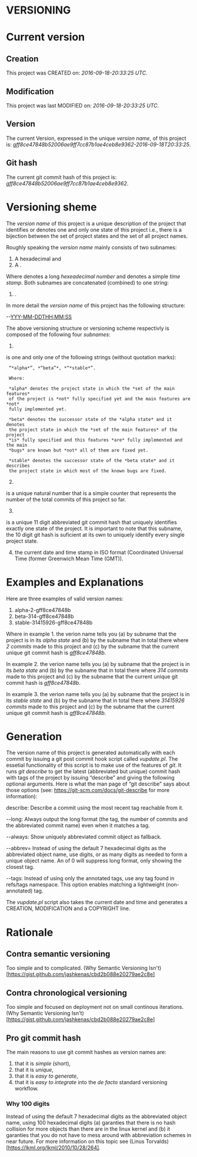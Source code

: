 <!--
   NAME - The NAME of this project is:
ethos

  FILE - The FILENAME of the current file is:
/VERSION.md

  CREATION - This project was CREATED on:
2017-01-28-16:15:00 UTC

  MODIFICATION - This project was last MODIFIED on:
2017-01-28-16:15:00 UTC

  VERSION - The current VERSION of this project is:
<git-commit-hash>-2017-01-28-16:15:00 UTC

  CREATOR(S) - This project was CREATED by:
Michael Czechowski, Martin Maga

  CONTACT - You can CONTACT the creator(s) or developer(s) of this project at:
E-Mail: mail@martinmaga.de

  COPYRIGHT - The COPYRIGHT holder of this project is:
COPYRIGHT (c) 2016 Martin Maga

  LICENSE - This project ist LICENSED under the following license:
Martin Maga 2016 CC BY-SA 4.0 https://creativecommons.org

  SUBFILE – This is a SUBFILE! For more INFORMATION on this project go to:
/README.md
-->

VERSIONING
=========

# Current version
## Creation
This project was CREATED on:
*2016-09-18-20:33:25 UTC*.

## Modification
This project was last MODIFIED on:
*2016-09-18-20:33:25 UTC*.

## Version
The current Version, expressed in the unique *version name*, of this project is:
*gff8ce47848b52006ae9ff7cc87b1ae4ceb8e9362-2016-09-18T20:33:25*.

## Git hash
The current git commit hash of this project is:
*gff8ce47848b52006ae9ff7cc87b1ae4ceb8e9362*.

# Versioning sheme
The *version name* of this project is a unique description of the project that
identifies or denotes one and only one state of this project i.e., there is a
bijection between the set of project states and the set of all project names.

Roughly speaking the *version name* mainly consists of two subnames:

  1. A hexadecimal <NUMBER> and  
  2. A <TIMESTAMP>.  

Where <NUMBER> denotes a long *hexeadecimal number* and
<TIMESTAMP> denotes a simple *time stamp*.
Both subnames are concatenated (combined) to one string:

  1. <NUMBER><TIMESTAMP>.

In more detail the *version name* of this project has the following structure:

  <TAG>-<CURRENT COMMIT NUMBER>-<CURRENT COMMIT HASH><YYY-MM-DDTHH:MM:SS>

The above versioning structure or versioning scheme respectivly is composed of
the following four *subnames*:

  1. <TAG>
  is one and only one of the following strings (without quotation marks):

     “*alpha*”, *“beta”*, *“*stable*”.

     Where:

     *alpha* denotes the project state in which the *set of the main features*
     of the project is *not* fully specified yet and the main features are *not*
     fully implemented yet.

     *beta* denotes the successor state of the *alpha state* and it denotes
     the project state in which the *set of the main features* of the project
     *is* fully specified and this features *are* fully implemented and the main
     *bugs* are known but *not* all of them are fixed yet.

     *stable* denotes the successor state of the *beta state* and it describes
     the project state in which most of the known bugs are fixed.

  2. <CURRENT GIT COMMIT NUMBER>
  is a unique natural number that is a simple counter that represents the number
  of the total commits of this project so far.

  3. <CURRENT UNIQUE GIT COMMIT HASH>
  is a unique 11 digit abbreviated git commit hash that uniquely identifies
  exactly one state of the project.
  It is important to note that this subname, the 10 digit git hash is suficient
  at its own to uniquely identify every single project state.

  4. the current date and time stamp in ISO format (Coordinated
    Universal Time (former Greenwich Mean Time (GMT)).

# Examples and Explanations
Here are three examples of valid version names:

  1. alpha-2-gff8ce47848b
  2. beta-314-gff8ce47848b
  3. stable-31415926-gff8ce47848b

Where in example 1. the verion name tells you (a) by <TAG> subname that the
project is in its *alpha state* and (b) by the <CURRENT GIT COMMIT NUMBER>
subname that in total there where *2 commits* made to this project and (c) by
the <CURRENT UNIQUE GIT COMMIT HASH> subname that the current unique git commit
hash is *gff8ce47848b*.

In example 2. the verion name tells you (a) by <TAG> subname that the
project is in its *beta state* and (b) by the <CURRENT GIT COMMIT NUMBER>
subname that in total there where *314 commits* made to this project and (c) by
the <CURRENT UNIQUE GIT COMMIT HASH> subname that the current unique git commit
hash is *gff8ce47848b*.

In example 3. the verion name tells you (a) by <TAG> subname that the
project is in its *stable state* and (b) by the <CURRENT GIT COMMIT NUMBER>
subname that in total there where *31415926 commits* made to this project and
(c) by the <CURRENT UNIQUE GIT COMMIT HASH> subname that the current unique git
commit hash is *gff8ce47848b*.

# Generation
The version name of this project is generated automatically with each commit by
issuing a git post commit hook script called *vupdate.pl*.
The essetial functionality of this script is to make use of the features of
*git*.
It runs *git describe* to get the latest (abbreviated but unique) commit hash
with tags of the project by issuing “describe” and giving the following optional
arguments. Here is what the man page of “git describe” says about those options
(see: https://git-scm.com/docs/git-describe for more information):

   describe:
   Describe a commit using the most recent tag reachable
   from it.

   --long:
   Always output the long format (the tag, the number of commits
   and the abbreviated commit name) even when it matches a tag.

   --always:
   Show uniquely abbreviated commit object as fallback.

   --abbrev=<n>
   Instead of using the default 7 hexadecimal digits as the abbreviated object
   name, use <n> digits, or as many digits as needed to form a unique object
   name.
   An <n> of 0 will suppress long format, only showing the closest tag.

   --tags:
   Instead of using only the annotated tags, use any tag found in
   refs/tags namespace.
   This option enables matching a lightweight (non-annotated) tag.

The *vupdate.pl* script also takes the current date and time and generates a
CREATION, MODIFICATION and a COPYRIGHT line.

# Rationale
## Contra semantic versioning
Too simple and to complicated.
(Why Semantic Versioning Isn't)[https://gist.github.com/jashkenas/cbd2b088e20279ae2c8e]

## Contra chronological versioning
Too simple and focused on deployment not on small continous iterations.
(Why Semantic Versioning Isn't)[https://gist.github.com/jashkenas/cbd2b088e20279ae2c8e]

## Pro git commit hash
The main reasons to use git commit hashes as version names are:

  1. that it is *simple* (short),
  2. that it is *unique*,
  3. that it is *easy to generate*,
  4. that it is *easy to integrate* into the *de facto* standard versioning
  workflow.

### Why 100 digits
Instead of using the default 7 hexadecimal digits as the abbreviated object
name, using 100 hexadecimal digits (a) garanties that there is no hash collision
for more objects than there are in the linux kernel and (b) it garanties that
you do not have to mess around with abbreviation schemes in near future.
For more information on this topic see (Linus Torvalds)[https://lkml.org/lkml/2010/10/28/264].
